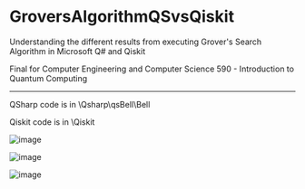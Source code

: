 # GroversAlgorithmQSvsQiskit
Understanding the different results from executing Grover's Search Algorithm in Microsoft Q# and Qiskit

Final for Computer Engineering and Computer Science 590 - Introduction to Quantum Computing

____________________________________________________________________________________

QSharp code is in \Qsharp\qsBell\Bell

Qiskit code is in \Qiskit

![image](https://user-images.githubusercontent.com/43968309/71143801-d0a82b00-21e9-11ea-9709-a8791832b0f8.png)


![image](https://user-images.githubusercontent.com/43968309/71143827-eae20900-21e9-11ea-9406-7f8455e3fc8c.png)



![image](https://user-images.githubusercontent.com/43968309/71143866-1238d600-21ea-11ea-8e45-ee700c15707a.png)
